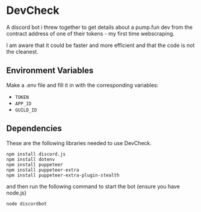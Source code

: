 
# DevCheck

A discord bot i threw together to get details about a pump.fun dev from the contract address of one of their tokens - my first time webscraping.

I am aware that it could be faster and more efficient and that the code is not the cleanest.

## Environment Variables

Make a .env file and fill it in with the corresponding variables:

* `TOKEN` 
* `APP_ID` 
* `GUILD_ID`

## Dependencies

These are the following libraries needed to use DevCheck.

```
npm install discord.js
npm install dotenv
npm install puppeteer
npm install puppeteer-extra
npm install puppeteer-extra-plugin-stealth
```
and then run the following command to start the bot (ensure you have node.js)
```
node discordbot
```
